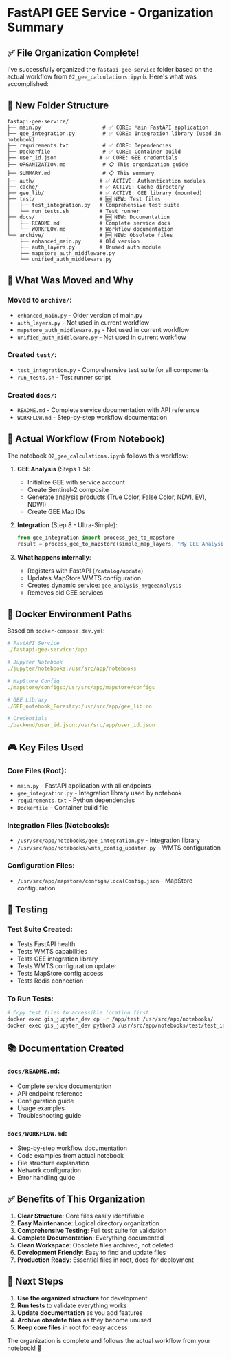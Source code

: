 # FastAPI GEE Service - Organization Summary

## ✅ **File Organization Complete!**

I've successfully organized the `fastapi-gee-service` folder based on the actual workflow from `02_gee_calculations.ipynb`. Here's what was accomplished:

## 📁 **New Folder Structure**

```
fastapi-gee-service/
├── main.py                    # ✅ CORE: Main FastAPI application
├── gee_integration.py         # ✅ CORE: Integration library (used in notebook)
├── requirements.txt           # ✅ CORE: Dependencies
├── Dockerfile                 # ✅ CORE: Container build
├── user_id.json              # ✅ CORE: GEE credentials
├── ORGANIZATION.md            # 📋 This organization guide
├── SUMMARY.md                 # 📋 This summary
├── auth/                     # ✅ ACTIVE: Authentication modules
├── cache/                    # ✅ ACTIVE: Cache directory
├── gee_lib/                  # ✅ ACTIVE: GEE library (mounted)
├── test/                     # 🆕 NEW: Test files
│   ├── test_integration.py   # Comprehensive test suite
│   └── run_tests.sh          # Test runner
├── docs/                     # 🆕 NEW: Documentation
│   ├── README.md             # Complete service docs
│   └── WORKFLOW.md           # Workflow documentation
└── archive/                  # 🆕 NEW: Obsolete files
    ├── enhanced_main.py      # Old version
    ├── auth_layers.py        # Unused auth module
    ├── mapstore_auth_middleware.py
    └── unified_auth_middleware.py
```

## 🎯 **What Was Moved and Why**

### **Moved to `archive/`:**
- `enhanced_main.py` - Older version of main.py
- `auth_layers.py` - Not used in current workflow
- `mapstore_auth_middleware.py` - Not used in current workflow
- `unified_auth_middleware.py` - Not used in current workflow

### **Created `test/`:**
- `test_integration.py` - Comprehensive test suite for all components
- `run_tests.sh` - Test runner script

### **Created `docs/`:**
- `README.md` - Complete service documentation with API reference
- `WORKFLOW.md` - Step-by-step workflow documentation

## 🔄 **Actual Workflow (From Notebook)**

The notebook `02_gee_calculations.ipynb` follows this workflow:

1. **GEE Analysis** (Steps 1-5):
   - Initialize GEE with service account
   - Create Sentinel-2 composite
   - Generate analysis products (True Color, False Color, NDVI, EVI, NDWI)
   - Create GEE Map IDs

2. **Integration** (Step 8 - Ultra-Simple):
   ```python
   from gee_integration import process_gee_to_mapstore
   result = process_gee_to_mapstore(simple_map_layers, "My GEE Analysis")
   ```

3. **What happens internally**:
   - Registers with FastAPI (`/catalog/update`)
   - Updates MapStore WMTS configuration
   - Creates dynamic service: `gee_analysis_mygeeanalysis`
   - Removes old GEE services

## 🐳 **Docker Environment Paths**

Based on `docker-compose.dev.yml`:

```yaml
# FastAPI Service
./fastapi-gee-service:/app

# Jupyter Notebook  
./jupyter/notebooks:/usr/src/app/notebooks

# MapStore Config
./mapstore/configs:/usr/src/app/mapstore/configs

# GEE Library
./GEE_notebook_Forestry:/usr/src/app/gee_lib:ro

# Credentials
./backend/user_id.json:/usr/src/app/user_id.json
```

## 🎮 **Key Files Used**

### **Core Files (Root):**
- `main.py` - FastAPI application with all endpoints
- `gee_integration.py` - Integration library used by notebook
- `requirements.txt` - Python dependencies
- `Dockerfile` - Container build file

### **Integration Files (Notebooks):**
- `/usr/src/app/notebooks/gee_integration.py` - Integration library
- `/usr/src/app/notebooks/wmts_config_updater.py` - WMTS configuration

### **Configuration Files:**
- `/usr/src/app/mapstore/configs/localConfig.json` - MapStore configuration

## 🧪 **Testing**

### **Test Suite Created:**
- Tests FastAPI health
- Tests WMTS capabilities  
- Tests GEE integration library
- Tests WMTS configuration updater
- Tests MapStore config access
- Tests Redis connection

### **To Run Tests:**
```bash
# Copy test files to accessible location first
docker exec gis_jupyter_dev cp -r /app/test /usr/src/app/notebooks/
docker exec gis_jupyter_dev python3 /usr/src/app/notebooks/test/test_integration.py
```

## 📚 **Documentation Created**

### **`docs/README.md`:**
- Complete service documentation
- API endpoint reference
- Configuration guide
- Usage examples
- Troubleshooting guide

### **`docs/WORKFLOW.md`:**
- Step-by-step workflow documentation
- Code examples from actual notebook
- File structure explanation
- Network configuration
- Error handling guide

## ✅ **Benefits of This Organization**

1. **Clear Structure**: Core files easily identifiable
2. **Easy Maintenance**: Logical directory organization
3. **Comprehensive Testing**: Full test suite for validation
4. **Complete Documentation**: Everything documented
5. **Clean Workspace**: Obsolete files archived, not deleted
6. **Development Friendly**: Easy to find and update files
7. **Production Ready**: Essential files in root, docs for deployment

## 🎯 **Next Steps**

1. **Use the organized structure** for development
2. **Run tests** to validate everything works
3. **Update documentation** as you add features
4. **Archive obsolete files** as they become unused
5. **Keep core files** in root for easy access

The organization is complete and follows the actual workflow from your notebook! 🎉

